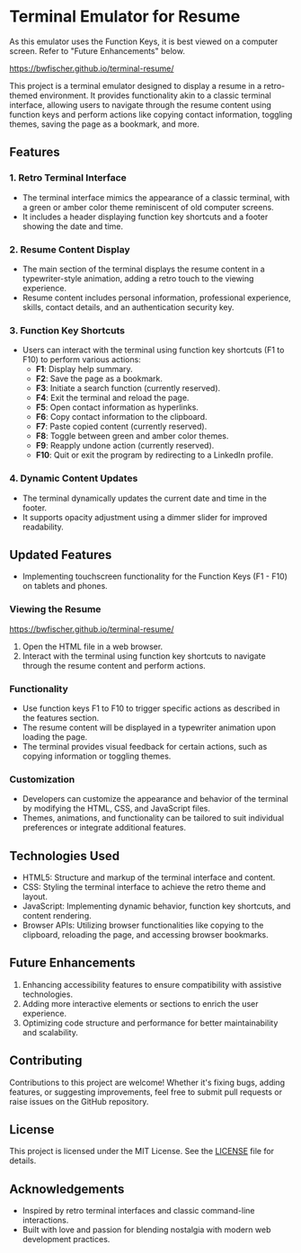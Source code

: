 # Terminal Emulator for Resume

As this emulator uses the Function Keys, it is best viewed on a computer screen.
Refer to "Future Enhancements" below.

https://bwfischer.github.io/terminal-resume/

This project is a terminal emulator designed to display a resume in a retro-themed environment. It provides functionality akin to a classic terminal interface, allowing users to navigate through the resume content using function keys and perform actions like copying contact information, toggling themes, saving the page as a bookmark, and more.

## Features

### 1. Retro Terminal Interface
- The terminal interface mimics the appearance of a classic terminal, with a green or amber color theme reminiscent of old computer screens.
- It includes a header displaying function key shortcuts and a footer showing the date and time.

### 2. Resume Content Display
- The main section of the terminal displays the resume content in a typewriter-style animation, adding a retro touch to the viewing experience.
- Resume content includes personal information, professional experience, skills, contact details, and an authentication security key.

### 3. Function Key Shortcuts
- Users can interact with the terminal using function key shortcuts (F1 to F10) to perform various actions:
    - **F1**: Display help summary.
    - **F2**: Save the page as a bookmark.
    - **F3**: Initiate a search function (currently reserved).
    - **F4**: Exit the terminal and reload the page.
    - **F5**: Open contact information as hyperlinks.
    - **F6**: Copy contact information to the clipboard.
    - **F7**: Paste copied content (currently reserved).
    - **F8**: Toggle between green and amber color themes.
    - **F9**: Reapply undone action (currently reserved).
    - **F10**: Quit or exit the program by redirecting to a LinkedIn profile.

### 4. Dynamic Content Updates
- The terminal dynamically updates the current date and time in the footer.
- It supports opacity adjustment using a dimmer slider for improved readability.

## Updated Features 
-  Implementing touchscreen functionality for the Function Keys (F1 - F10) on tablets and phones.

### Viewing the Resume
https://bwfischer.github.io/terminal-resume/
1. Open the HTML file in a web browser.
2. Interact with the terminal using function key shortcuts to navigate through the resume content and perform actions.

### Functionality
- Use function keys F1 to F10 to trigger specific actions as described in the features section.
- The resume content will be displayed in a typewriter animation upon loading the page.
- The terminal provides visual feedback for certain actions, such as copying information or toggling themes.

### Customization
- Developers can customize the appearance and behavior of the terminal by modifying the HTML, CSS, and JavaScript files.
- Themes, animations, and functionality can be tailored to suit individual preferences or integrate additional features.

## Technologies Used
- HTML5: Structure and markup of the terminal interface and content.
- CSS: Styling the terminal interface to achieve the retro theme and layout.
- JavaScript: Implementing dynamic behavior, function key shortcuts, and content rendering.
- Browser APIs: Utilizing browser functionalities like copying to the clipboard, reloading the page, and accessing browser bookmarks.

## Future Enhancements
1. Enhancing accessibility features to ensure compatibility with assistive technologies.
2. Adding more interactive elements or sections to enrich the user experience.
3. Optimizing code structure and performance for better maintainability and scalability.

## Contributing
Contributions to this project are welcome! Whether it's fixing bugs, adding features, or suggesting improvements, feel free to submit pull requests or raise issues on the GitHub repository.

## License
This project is licensed under the MIT License. See the [LICENSE](LICENSE) file for details.

## Acknowledgements
- Inspired by retro terminal interfaces and classic command-line interactions.
- Built with love and passion for blending nostalgia with modern web development practices.

